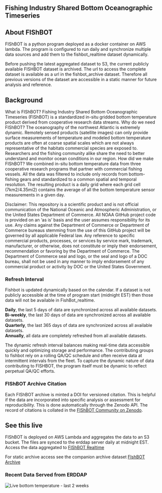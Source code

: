 ## Fishing Industry Shared Bottom Oceanographic Timeseries

## About FIShBOT
FIShBOT is a python program deployed as a docker container on AWS lambda. The program is configured to run daily and synchronize multiple data sources and add them to the fishbot_realtime dataset dynamically. 

Before pushing the latest aggregated dataset to S3, the current publicly available FISHBOT dataset is archived. The url to access the complete dataset is available as a url in the fishbot_archive dataset. Therefore all previous versions of the dataset are accessible in a static manner for future analysis and reference. 

## Background
What is FIShBOT? Fishing Industry Shared Bottom Oceanographic Timeseries (FIShBOT) is a standardized in-situ gridded bottom temperature product derived from cooperative research data streams.
Why do we need FIShBOT? The oceanography of the northwest Atlantic is extremely dynamic. Remotely sensed products (satellite images) can only provide surface measurements of temperature and modeled bottom temperature products are often at coarse spatial scales which are not always representative of the habitats commercial species are exposed to. Researchers and the fishing community alike share the need to better understand and monitor ocean conditions in our region. 
How did we make FIShBOT? We combined in-situ bottom temperature data from three cooperative research programs that partner with commercial fishing vessels. All the data was filtered to include only records from bottom-fishing gears and standardized to a common spatial and temporal resolution. The resulting product is a daily grid where each grid cell (7km2/4.35mi2) contains the average of all the bottom temperature sensor measurements in a given day.

Disclaimer: This repository is a scientific product and is not official communication of the National Oceanic and Atmospheric Administration, or the United States Department of Commerce. All NOAA GitHub project code is provided on an ‘as is’ basis and the user assumes responsibility for its use. Any claims against the Department of Commerce or Department of Commerce bureaus stemming from the use of this GitHub project will be governed by all applicable Federal law. Any reference to specific commercial products, processes, or services by service mark, trademark, manufacturer, or otherwise, does not constitute or imply their endorsement, recommendation or favoring by the Department of Commerce. The Department of Commerce seal and logo, or the seal and logo of a DOC bureau, shall not be used in any manner to imply endorsement of any commercial product or activity by DOC or the United States Government.


### Refresh Interval

Fishbot is updated dynamically based on the calendar. If a dataset is not publicly accessible at the time of program start (midnight EST) then those data will not be available in FishBot_realtime.

**Daily**, the last 5 days of data are synchronized across all available datasets.<br>
**Bi-weekly**, the last 30 days of data are synchronized across all available datasets.<br>
**Quarterly**, the last 365 days of data are synchronized across all available datasets.<br>
**Annually**, all data are completely refreshed from  all available datasets.<br>

The dynamic refresh interval balances making real-time data accessible quickly and optimizing storage and performance. The contributing groups to fishbot rely on a rolling QA/QC schedule and often receive data at intermittent intervals from the fleet. To capture the dynamic nature of data contributing to FISHBOT, the program itself must be dynamic to reflect perpetual QA/QC efforts. 
### FIShBOT Archive Citation
Each FIShBOT archive is minted a DOI for versioned citation. This is helpful if the data are incorporated into specific analysis or assessment for reproducibility. This is done automatically through the Zenodo API. The record of citations is collated in the [FIShBOT Community on Zenodo](https://zenodo.org/communities/fishbot/records?q=&l=list&p=1&s=10&sort=newest).

## See this live

FIShBOT is deployed on AWS Lambda and aggregates the data to an S3 bucket. The files are synced to the erddap server daily at midnight EST.
Access the data aggregated to [FIShBOT Realtime](https://erddap.ondeckdata.com/erddap/tabledap/fishbot_realtime.html?time%2Ctemperature%2Cstat_area&time%3E=now-14days&time%3C=now&.draw=markers&.marker=5%7C5&.color=0x000000&.colorBar=%7CC%7C%7C%7C%7C&.bgColor=0xffccccff)

For static archive access see the companion archive dataset [FIshBOT Archive](https://erddap.ondeckdata.com/erddap/tabledap/fishbot_archive.html)

### Recent Data Served from ERDDAP
![Live bottom temperature - last 2 weeks](https://erddap.ondeckdata.com/erddap/tabledap/fishbot_realtime.largePng?latitude,longitude,temperature&time>=now-14days&time<now&.draw=markers&.marker=5%7C5&.color=0x000000&.colorBar=%7CC%7C%7C%7C%7C&.bgColor=0xffccccff)
